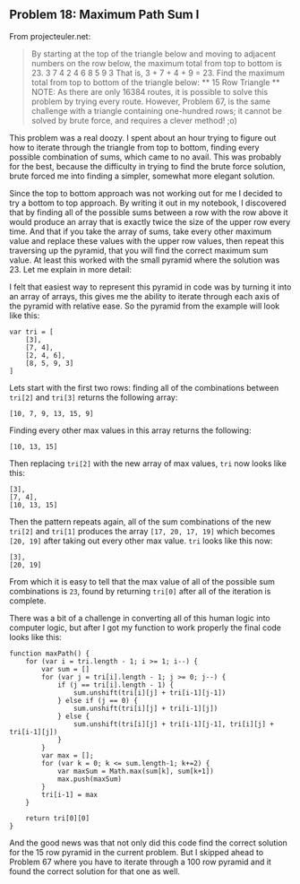 ## Problem 18: Maximum Path Sum I
From projecteuler.net:
>By starting at the top of the triangle below and moving to adjacent numbers on the row below, the maximum total from top to bottom is 23.
   3
  7 4
 2 4 6
8 5 9 3
That is, 3 + 7 + 4 + 9 = 23.
Find the maximum total from top to bottom of the triangle below:
** 15 Row Triangle **
NOTE: As there are only 16384 routes, it is possible to solve this problem by trying every route. However, Problem 67, is the same challenge with a triangle containing one-hundred rows; it cannot be solved by brute force, and requires a clever method! ;o)

This problem was a real doozy. I spent about an hour trying to figure out how to iterate through the triangle from top to bottom, finding every possible combination of sums, which came to no avail. This was probably for the best, because the difficulty in trying to find the brute force solution, brute forced me into finding a simpler, somewhat more elegant solution. 

Since the top to bottom approach was not working out for me I decided to try a bottom to top approach. By writing it out in my notebook, I discovered that by finding all of the possible sums between a row with the row above it would produce an array that is exactly twice the size of the upper row every time. And that if you take the array of sums, take every other maximum value and replace these values with the upper row values, then repeat this traversing up the pyramid, that you will find the correct maximum sum value. At least this worked with the small pyramid where the solution was 23. Let me explain in more detail:

I felt that easiest way to represent this pyramid in code was by turning it into an array of arrays, this gives me the ability to iterate through each axis of the pyramid with relative ease. So the pyramid from the example will look like this:
```
var tri = [
    [3],
    [7, 4],
    [2, 4, 6],
    [8, 5, 9, 3]
]
```
Lets start with the first two rows: finding all of the combinations between `tri[2]` and `tri[3]` returns the following array:
```
[10, 7, 9, 13, 15, 9]
```
Finding every other max values in this array returns the following:
```
[10, 13, 15]
```
Then replacing `tri[2]` with the new array of max values, `tri` now looks like this:
```
[3],
[7, 4],
[10, 13, 15]
```
Then the pattern repeats again, all of the sum combinations of the new `tri[2]` and `tri[1]` produces the array  `[17, 20, 17, 19]` which becomes `[20, 19]` after taking out every other max value. `tri` looks like this now:
```
[3],
[20, 19]
```
From which it is easy to tell that the max value of all of the possible sum combinations is `23`, found by returning `tri[0]` after all of the iteration is complete. 

There was a bit of a challenge in converting all of this human logic into computer logic, but after I got my function to work properly the final code looks like this:
```
function maxPath() {
    for (var i = tri.length - 1; i >= 1; i--) {
        var sum = []        
        for (var j = tri[i].length - 1; j >= 0; j--) {
            if (j == tri[i].length - 1) {                
                sum.unshift(tri[i][j] + tri[i-1][j-1])
            } else if (j == 0) {                
                sum.unshift(tri[i][j] + tri[i-1][j])
            } else {
                sum.unshift(tri[i][j] + tri[i-1][j-1], tri[i][j] + tri[i-1][j])
            }
        }
        var max = [];
        for (var k = 0; k <= sum.length-1; k+=2) {
            var maxSum = Math.max(sum[k], sum[k+1])
            max.push(maxSum)
        }
        tri[i-1] = max
    }
    
    return tri[0][0]
}
```

And the good news was that not only did this code find the correct solution for the 15 row pyramid in the current problem. But I skipped ahead to Problem 67 where you have to iterate through a 100 row pyramid and it found the correct solution for that one as well.